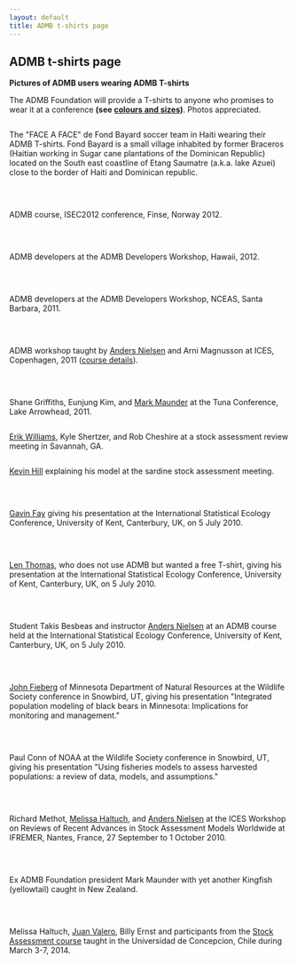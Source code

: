 ```yaml
---
layout: default
title: ADMB t-shirts page
---
```


ADMB t-shirts page
------------------

  <p><b>Pictures of ADMB users wearing ADMB T-shirts</b><br /><span></span></p>
<p><span>The ADMB Foundation will provide a T-shirts to anyone who promises to wear it at a conference </span><span><b>(see <a title="" href="http://localhost:8080/Plone/users/outreach/Tshirts.pdf" class="wiki internal-link" target="_self">colours and sizes</a>)</b></span><span>. Photos appreciated.</span></p>
<p><img src="http://localhost:8080/Plone/users/outreach/FAF2_650.jpg" alt="" class="image-inline" title="" /></p>
<p><span>The "FACE A FACE" de Fond Bayard soccer team in Haiti wearing their ADMB T-shirts. Fond Bayard is a small village inhabited by former Braceros (Haitian working in Sugar cane plantations of the Dominican Republic) located on the South east coastline of Etang Saumatre (a.k.a. lake Azuei) close to the border of Haiti and Dominican republic.</span></p>
<p><span><br /></span></p>
<p><span><img src="http://localhost:8080/Plone/users/outreach/CourseNorway_650.jpg" alt="" class="image-inline" title="" /></span></p>
<p><span><span>ADMB course, ISEC2012 conference, Finse, Norway 2012.</span></span></p>
<p><span><span><br /></span></span></p>
<p><span><span><img src="http://localhost:8080/Plone/users/outreach/Developers2012_650.jpg" alt="" class="image-inline" title="" /></span></span></p>
<p><span><span><span>ADMB developers at the ADMB Developers Workshop, Hawaii, 2012.</span></span></span></p>
<p><span><span><span><br /></span></span></span></p>
<p><span><span><span><img src="http://localhost:8080/Plone/users/outreach/DevelopersMeetingJune2011_650.jpeg" alt="" class="image-inline" title="" /></span></span></span></p>
<p><span>ADMB developers at the ADMB Developers Workshop, NCEAS, Santa Barbara, 2011.</span></p>
<p><span><br /></span></p>
<p><span><img src="http://localhost:8080/Plone/users/outreach/ices2011_650.jpg" alt="" class="image-inline" title="" /></span></p>
<p><span><span>ADMB workshop taught by </span><a class="wiki" href="http://nielsensweb.org/anders/">Anders Nielsen</a><span> and Arni Magnusson at ICES, Copenhagen, 2011 (</span><a class="wiki" href="http://ices.dk/iceswork/training/Reports/TCADSAM11.pdf">course details</a><span>).</span></span></p>
<p><span><br /></span></p>
<p><span><img src="http://localhost:8080/Plone/users/outreach/TunaCamp2011_650.jpg" alt="" class="image-inline" title="" /></span></p>
<p><span><span>Shane Griffiths, Eunjung Kim, and </span><a class="wiki" href="http://www.fisheriesstockassessment.com/TikiWiki/tiki-index.php?page=Mark+Maunder">Mark Maunder</a><span> at the Tuna Conference, Lake Arrowhead, 2011.</span></span></p>
<p><span><img src="http://localhost:8080/Plone/users/outreach/Shertzer_650.jpg" alt="" class="image-inline" title="" /></span></p>
<p><span><a class="wiki" href="http://www.uaex.edu/aquaculture/whitecoats/stock%20assessment%20biologist.html">Erik Williams</a><span>, Kyle Shertzer, and Rob Cheshire at a stock assessment review meeting in Savannah, GA.</span></span></p>
<p><span><span><img src="http://localhost:8080/Plone/users/outreach/hill_650.jpg" alt="" class="image-inline" title="" /></span></span></p>
<p><span><span><a class="wiki" href="http://swfsc.noaa.gov/staff.aspx?id=610">Kevin Hill</a><span> explaining his model at the sardine stock assessment meeting.</span></span></span></p>
<p><span><span><span><br /></span></span></span></p>
<p><span><span><span><img src="http://localhost:8080/Plone/users/outreach/Fay_650.jpg" alt="" class="image-inline" title="" /></span></span></span></p>
<p><span><span><a class="wiki" href="http://www.fish.washington.edu/research/MPAM/Fay.htm">Gavin Fay</a><span> giving his presentation at the International Statistical Ecology Conference, University of Kent, Canterbury, UK, on 5 July 2010.</span></span></span></p>
<p><span><span><br /></span></span></p>
<p><span><span><img src="http://localhost:8080/Plone/users/outreach/Len_650.jpg" alt="" class="image-inline" title="" /></span></span></p>
<p><span><a class="wiki" href="http://www.creem.st-and.ac.uk/len/">Len Thomas</a><span>, who does not use ADMB but wanted a free T-shirt, giving his presentation at the International Statistical Ecology Conference, University of Kent, Canterbury, UK, on 5 July 2010.</span></span></p>
<p><span><span><br /></span></span></p>
<p><span><span><img src="http://localhost:8080/Plone/users/outreach/KentCourse_650.jpg" alt="" class="image-inline" title="" /></span></span></p>
<p><span><span><span>Student Takis Besbeas and instructor </span><a class="wiki" href="http://nielsensweb.org/anders/">Anders Nielsen</a><span> at an ADMB course held at the International Statistical Ecology Conference, University of Kent, Canterbury, UK, on 5 July 2010.</span></span></span></p>
<p><span><span><span><br /></span></span></span></p>
<p><span><span><span><img src="http://localhost:8080/Plone/users/outreach/Fieberg_ADMB_650.jpg" alt="" class="image-inline" title="" /></span></span></span></p>
<p><span><span><span><a class="wiki" href="http://fwcb.cfans.umn.edu/personnel/faculty/fieberg/index.htm">John Fieberg</a><span> of Minnesota Department of Natural Resources at the Wildlife Society conference in Snowbird, UT, giving his presentation "Integrated population modeling of black bears in Minnesota: Implications for monitoring and management."</span></span></span></span></p>
<p><span><span><br /></span></span></p>
<p><span><span><img src="http://localhost:8080/Plone/users/outreach/Conn_ADMB_650.jpg" alt="" class="image-inline" title="" /></span></span></p>
<p><span><span><span>Paul Conn of NOAA at the Wildlife Society conference in Snowbird, UT, giving his presentation </span><span>"Using fisheries models to assess harvested populations: a review of data, models, and assumptions."</span></span></span></p>
<p><span><span><span><br /></span></span></span></p>
<p><span><span><span><img src="http://localhost:8080/Plone/users/outreach/WKADSAM_650.jpg" alt="" class="image-inline" title="" /></span></span></span></p>
<p><span><span><span><span>Richard Methot, </span><a class="wiki" href="http://www.nwfsc.noaa.gov/research/staff/display_staffprofile.cfm?staffid=612">Melissa Haltuch</a><span>, and </span><a class="wiki" href="http://nielsensweb.org/anders/">Anders Nielsen</a><span> at the ICES Workshop on Reviews of Recent Advances in Stock Assessment Models Worldwide at IFREMER, Nantes, France, 27 September to 1 October 2010.</span></span></span></span></p>
<p><span><span><span><br /></span></span></span></p>
<p><span><span><span><img src="http://localhost:8080/Plone/users/outreach/Mark_Yellowtail_650.JPG" alt="" class="image-inline" title="" /></span></span></span></p>
<p><span><span><span><span>Ex ADMB Foundation president Mark Maunder with yet another Kingfish (yellowtail) caught in New Zealand. </span></span></span></span></p>
<p><span><span><span><span><br /></span></span></span></span></p>
<p><span><span><span><span><img src="http://localhost:8080/Plone/users/outreach/copy_of_SS_Course_Chile_2014_sm.JPG" alt="" class="image-inline" title="" /></span></span></span></span></p>
<p><span><span>Melissa Haltuch, <a class="external-link" href="http://www.capamresearch.org/research-scientists/Valero" target="_self" title="">Juan Valero</a>, Billy Ernst and participants from the <a class="external-link" href="http://www.capamresearch.org/content/stock-assessment-course-chile" target="_self" title="">Stock Assessment course</a> taught in the Universidad de Concepcion, Chile <span>during March 3-7, 2014.</span></span></span></p>
